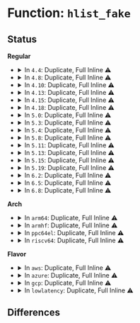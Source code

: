 # Function: <code>hlist_fake</code>

## Status
<b>Regular</b>
<ul>
<li>
<details>
<summary>In <code>4.4</code>: Duplicate, Full Inline ⚠️</summary>

**Collision:** Static Duplication

**Inline:** Full

**Transformation:** False

**Instances:**

```
In fs/inode.c (ffffffff81227d7d)
Location: include/linux/list.h:676
Inline: True
Inline callers:
  - fs/inode.c:evict
```
```
In fs/bad_inode.c (ffffffff81229a49)
Location: include/linux/list.h:676
Inline: True
Inline callers:
  - fs/bad_inode.c:make_bad_inode
```
</details>
</li>
<li>
<details>
<summary>In <code>4.8</code>: Duplicate, Full Inline ⚠️</summary>

**Collision:** Static Duplication

**Inline:** Full

**Transformation:** False

**Instances:**

```
In fs/inode.c (ffffffff812504b6)
Location: include/linux/list.h:676
Inline: True
Inline callers:
  - fs/inode.c:evict
```
```
In fs/bad_inode.c (ffffffff81252199)
Location: include/linux/list.h:676
Inline: True
Inline callers:
  - fs/bad_inode.c:make_bad_inode
```
</details>
</li>
<li>
<details>
<summary>In <code>4.10</code>: Duplicate, Full Inline ⚠️</summary>

**Collision:** Static Duplication

**Inline:** Full

**Transformation:** False

**Instances:**

```
In fs/inode.c (ffffffff81263556)
Location: include/linux/list.h:692
Inline: True
Inline callers:
  - fs/inode.c:evict
```
```
In fs/bad_inode.c (ffffffff812653e9)
Location: include/linux/list.h:692
Inline: True
Inline callers:
  - fs/bad_inode.c:make_bad_inode
```
</details>
</li>
<li>
<details>
<summary>In <code>4.13</code>: Duplicate, Full Inline ⚠️</summary>

**Collision:** Static Duplication

**Inline:** Full

**Transformation:** False

**Instances:**

```
In fs/inode.c (ffffffff81270d76)
Location: include/linux/list.h:705
Inline: True
Inline callers:
  - fs/inode.c:evict
```
```
In fs/bad_inode.c (ffffffff81272bfb)
Location: include/linux/list.h:705
Inline: True
Inline callers:
  - fs/bad_inode.c:make_bad_inode
```
```
In fs/block_dev.c (ffffffff81292e25)
Location: include/linux/list.h:705
Inline: True
Inline callers:
  - fs/block_dev.c:bdev_unhash_inode
```
</details>
</li>
<li>
<details>
<summary>In <code>4.15</code>: Duplicate, Full Inline ⚠️</summary>

**Collision:** Static Duplication

**Inline:** Full

**Transformation:** False

**Instances:**

```
In fs/inode.c (ffffffff812936a9)
Location: include/linux/list.h:706
Inline: True
Inline callers:
  - fs/inode.c:evict
```
```
In fs/bad_inode.c (ffffffff8129552b)
Location: include/linux/list.h:706
Inline: True
Inline callers:
  - fs/bad_inode.c:make_bad_inode
```
```
In fs/block_dev.c (ffffffff812b5c15)
Location: include/linux/list.h:706
Inline: True
Inline callers:
  - fs/block_dev.c:bdev_unhash_inode
```
</details>
</li>
<li>
<details>
<summary>In <code>4.18</code>: Duplicate, Full Inline ⚠️</summary>

**Collision:** Static Duplication

**Inline:** Full

**Transformation:** False

**Instances:**

```
In fs/inode.c (ffffffff812b96f9)
Location: include/linux/list.h:706
Inline: True
Inline callers:
  - fs/inode.c:evict
```
```
In fs/bad_inode.c (ffffffff812bb739)
Location: include/linux/list.h:706
Inline: True
Inline callers:
  - fs/bad_inode.c:make_bad_inode
```
```
In fs/block_dev.c (ffffffff812dd879)
Location: include/linux/list.h:706
Inline: True
Inline callers:
  - fs/block_dev.c:bdev_unhash_inode
```
</details>
</li>
<li>
<details>
<summary>In <code>5.0</code>: Duplicate, Full Inline ⚠️</summary>

**Collision:** Static Duplication

**Inline:** Full

**Transformation:** False

**Instances:**

```
In fs/inode.c (ffffffff812ce949)
Location: include/linux/list.h:759
Inline: True
Inline callers:
  - fs/inode.c:evict
```
```
In fs/bad_inode.c (ffffffff812d0929)
Location: include/linux/list.h:759
Inline: True
Inline callers:
  - fs/bad_inode.c:make_bad_inode
```
```
In fs/block_dev.c (ffffffff812f2e59)
Location: include/linux/list.h:759
Inline: True
Inline callers:
  - fs/block_dev.c:bdev_unhash_inode
```
</details>
</li>
<li>
<details>
<summary>In <code>5.3</code>: Duplicate, Full Inline ⚠️</summary>

**Collision:** Static Duplication

**Inline:** Full

**Transformation:** False

**Instances:**

```
In fs/inode.c (ffffffff812eb858)
Location: include/linux/list.h:819
Inline: True
Inline callers:
  - fs/inode.c:evict
```
```
In fs/bad_inode.c (ffffffff812ed9c9)
Location: include/linux/list.h:819
Inline: True
Inline callers:
  - fs/bad_inode.c:make_bad_inode
```
```
In fs/block_dev.c (ffffffff813148bc)
Location: include/linux/list.h:819
Inline: True
Inline callers:
  - fs/block_dev.c:bdev_unhash_inode
```
</details>
</li>
<li>
<details>
<summary>In <code>5.4</code>: Duplicate, Full Inline ⚠️</summary>

**Collision:** Static Duplication

**Inline:** Full

**Transformation:** False

**Instances:**

```
In fs/inode.c (ffffffff812fd388)
Location: include/linux/list.h:819
Inline: True
Inline callers:
  - fs/inode.c:evict
```
```
In fs/bad_inode.c (ffffffff812ff489)
Location: include/linux/list.h:819
Inline: True
Inline callers:
  - fs/bad_inode.c:make_bad_inode
```
```
In fs/block_dev.c (ffffffff8132709c)
Location: include/linux/list.h:819
Inline: True
Inline callers:
  - fs/block_dev.c:bdev_unhash_inode
```
</details>
</li>
<li>
<details>
<summary>In <code>5.8</code>: Duplicate, Full Inline ⚠️</summary>

**Collision:** Static Duplication

**Inline:** Full

**Transformation:** False

**Instances:**

```
In fs/inode.c (ffffffff81336198)
Location: include/linux/list.h:909
Inline: True
Inline callers:
  - fs/inode.c:evict
```
```
In fs/bad_inode.c (ffffffff81338509)
Location: include/linux/list.h:909
Inline: True
Inline callers:
  - fs/bad_inode.c:make_bad_inode
```
```
In block/genhd.c (ffffffff8155a43e)
Location: include/linux/list.h:909
Inline: True
Inline callers:
  - block/genhd.c:invalidate_partition
```
</details>
</li>
<li>
<details>
<summary>In <code>5.11</code>: Duplicate, Full Inline ⚠️</summary>

**Collision:** Static Duplication

**Inline:** Full

**Transformation:** False

**Instances:**

```
In fs/inode.c (ffffffff81341b1e)
Location: include/linux/list.h:936
Inline: True
Inline callers:
  - fs/inode.c:evict
```
```
In fs/bad_inode.c (ffffffff81343e99)
Location: include/linux/list.h:936
Inline: True
Inline callers:
  - fs/bad_inode.c:make_bad_inode
```
```
In fs/fuse/dir.c (ffffffff8148fdbb)
Location: include/linux/list.h:936
Inline: True
Inline callers:
  - fs/fuse/dir.c:fuse_do_setattr
  - fs/fuse/dir.c:fuse_do_getattr
```
```
In fs/fuse/inode.c (ffffffff81499264)
Location: include/linux/list.h:936
Inline: True
Inline callers:
  - fs/fuse/inode.c:fuse_iget
```
```
In block/genhd.c (ffffffff8157766f)
Location: include/linux/list.h:936
Inline: True
Inline callers:
  - block/genhd.c:del_gendisk
  - block/genhd.c:del_gendisk
```
```
In block/partitions/core.c (ffffffff8157975d)
Location: include/linux/list.h:936
Inline: True
Inline callers:
  - block/partitions/core.c:delete_partition
```
</details>
</li>
<li>
<details>
<summary>In <code>5.13</code>: Duplicate, Full Inline ⚠️</summary>

**Collision:** Static Duplication

**Inline:** Full

**Transformation:** False

**Instances:**

```
In fs/inode.c (ffffffff81347f0e)
Location: include/linux/list.h:936
Inline: True
Inline callers:
  - fs/inode.c:evict
```
```
In fs/bad_inode.c (ffffffff8134a249)
Location: include/linux/list.h:936
Inline: True
Inline callers:
  - fs/bad_inode.c:make_bad_inode
```
```
In fs/fuse/dir.c (ffffffff814957f3)
Location: include/linux/list.h:936
Inline: True
Inline callers:
  - fs/fuse/dir.c:fuse_do_setattr
  - fs/fuse/dir.c:fuse_do_getattr
```
```
In fs/fuse/inode.c (ffffffff8149e3ef)
Location: include/linux/list.h:936
Inline: True
Inline callers:
  - fs/fuse/inode.c:fuse_iget
```
```
In fs/fuse/readdir.c (ffffffff814a0991)
Location: include/linux/list.h:936
Inline: True
```
```
In block/genhd.c (ffffffff8157f445)
Location: include/linux/list.h:936
Inline: True
Inline callers:
  - block/genhd.c:del_gendisk
```
```
In block/partitions/core.c (ffffffff81580f30)
Location: include/linux/list.h:936
Inline: True
Inline callers:
  - block/partitions/core.c:delete_partition
```
</details>
</li>
<li>
<details>
<summary>In <code>5.15</code>: Duplicate, Full Inline ⚠️</summary>

**Collision:** Static Duplication

**Inline:** Full

**Transformation:** False

**Instances:**

```
In fs/inode.c (ffffffff81395b1e)
Location: include/linux/list.h:936
Inline: True
Inline callers:
  - fs/inode.c:evict
```
```
In fs/bad_inode.c (ffffffff81397fa9)
Location: include/linux/list.h:936
Inline: True
Inline callers:
  - fs/bad_inode.c:make_bad_inode
```
```
In fs/fuse/dir.c (ffffffff814ed28d)
Location: include/linux/list.h:936
Inline: True
Inline callers:
  - fs/fuse/dir.c:fuse_do_setattr
  - fs/fuse/dir.c:fuse_do_getattr
```
```
In fs/fuse/inode.c (ffffffff814f629f)
Location: include/linux/list.h:936
Inline: True
Inline callers:
  - fs/fuse/inode.c:fuse_iget
```
```
In fs/fuse/readdir.c (ffffffff814f8861)
Location: include/linux/list.h:936
Inline: True
```
```
In block/genhd.c (ffffffff815e44a8)
Location: include/linux/list.h:936
Inline: True
Inline callers:
  - block/genhd.c:del_gendisk
```
```
In block/partitions/core.c (ffffffff815e6240)
Location: include/linux/list.h:936
Inline: True
Inline callers:
  - block/partitions/core.c:delete_partition
```
</details>
</li>
<li>
<details>
<summary>In <code>5.19</code>: Duplicate, Full Inline ⚠️</summary>

**Collision:** Static Duplication

**Inline:** Full

**Transformation:** False

**Instances:**

```
In fs/inode.c (ffffffff814175ec)
Location: include/linux/list.h:982
Inline: True
Inline callers:
  - fs/inode.c:evict
```
```
In fs/bad_inode.c (ffffffff8141a549)
Location: include/linux/list.h:982
Inline: True
Inline callers:
  - fs/bad_inode.c:make_bad_inode
```
```
In fs/fuse/dir.c (ffffffff8157c107)
Location: include/linux/list.h:982
Inline: True
Inline callers:
  - fs/fuse/dir.c:fuse_do_setattr
  - fs/fuse/dir.c:fuse_do_getattr
```
```
In fs/fuse/inode.c (ffffffff815860df)
Location: include/linux/list.h:982
Inline: True
Inline callers:
  - fs/fuse/inode.c:fuse_iget
```
```
In fs/fuse/readdir.c (ffffffff815885d3)
Location: include/linux/list.h:982
Inline: True
```
```
In block/genhd.c (ffffffff81692dd8)
Location: include/linux/list.h:982
Inline: True
Inline callers:
  - block/genhd.c:del_gendisk
```
```
In block/partitions/core.c (ffffffff81695360)
Location: include/linux/list.h:982
Inline: True
Inline callers:
  - block/partitions/core.c:delete_partition
```
</details>
</li>
<li>
<details>
<summary>In <code>6.2</code>: Duplicate, Full Inline ⚠️</summary>

**Collision:** Static Duplication

**Inline:** Full

**Transformation:** False

**Instances:**

```
In fs/inode.c (ffffffff814a2d5c)
Location: include/linux/list.h:982
Inline: True
Inline callers:
  - fs/inode.c:evict
```
```
In fs/bad_inode.c (ffffffff814a63b9)
Location: include/linux/list.h:982
Inline: True
Inline callers:
  - fs/bad_inode.c:make_bad_inode
```
```
In fs/fuse/dir.c (ffffffff81621b17)
Location: include/linux/list.h:982
Inline: True
Inline callers:
  - fs/fuse/dir.c:fuse_do_setattr
  - fs/fuse/dir.c:fuse_do_getattr
```
```
In fs/fuse/inode.c (ffffffff8162c34f)
Location: include/linux/list.h:982
Inline: True
Inline callers:
  - fs/fuse/inode.c:fuse_iget
```
```
In fs/fuse/readdir.c (ffffffff8162ea93)
Location: include/linux/list.h:982
Inline: True
```
```
In block/genhd.c (ffffffff81751bcb)
Location: include/linux/list.h:982
Inline: True
Inline callers:
  - block/genhd.c:del_gendisk
```
```
In block/partitions/core.c (ffffffff81754430)
Location: include/linux/list.h:982
Inline: True
Inline callers:
  - block/partitions/core.c:delete_partition
```
</details>
</li>
<li>
<details>
<summary>In <code>6.5</code>: Duplicate, Full Inline ⚠️</summary>

**Collision:** Static Duplication

**Inline:** Full

**Transformation:** False

**Instances:**

```
In fs/inode.c (ffffffff814d7eac)
Location: include/linux/list.h:997
Inline: True
Inline callers:
  - fs/inode.c:evict
```
```
In fs/bad_inode.c (ffffffff814db379)
Location: include/linux/list.h:997
Inline: True
Inline callers:
  - fs/bad_inode.c:make_bad_inode
```
```
In fs/fuse/dir.c (ffffffff81659f6d)
Location: include/linux/list.h:997
Inline: True
Inline callers:
  - fs/fuse/dir.c:fuse_do_setattr
  - fs/fuse/dir.c:fuse_do_getattr
```
```
In fs/fuse/inode.c (ffffffff8166458f)
Location: include/linux/list.h:997
Inline: True
Inline callers:
  - fs/fuse/inode.c:fuse_iget
```
```
In fs/fuse/readdir.c (ffffffff81666cf3)
Location: include/linux/list.h:997
Inline: True
```
```
In block/genhd.c (ffffffff8178dfa2)
Location: include/linux/list.h:997
Inline: True
Inline callers:
  - block/genhd.c:del_gendisk
```
```
In block/partitions/core.c (ffffffff81790e08)
Location: include/linux/list.h:997
Inline: True
Inline callers:
  - block/partitions/core.c:bdev_disk_changed
  - block/partitions/core.c:bdev_del_partition
```
</details>
</li>
<li>
<details>
<summary>In <code>6.8</code>: Duplicate, Full Inline ⚠️</summary>

**Collision:** Static Duplication

**Inline:** Full

**Transformation:** False

**Instances:**

```
In fs/inode.c (ffffffff8150a68c)
Location: include/linux/list.h:1086
Inline: True
Inline callers:
  - fs/inode.c:evict
```
```
In fs/bad_inode.c (ffffffff8150dad9)
Location: include/linux/list.h:1086
Inline: True
Inline callers:
  - fs/bad_inode.c:iget_failed
```
```
In fs/fuse/dir.c (ffffffff81693bec)
Location: include/linux/list.h:1086
Inline: True
Inline callers:
  - fs/fuse/dir.c:fuse_do_setattr
  - fs/fuse/dir.c:fuse_do_getattr
```
```
In fs/fuse/inode.c (ffffffff8169e79f)
Location: include/linux/list.h:1086
Inline: True
Inline callers:
  - fs/fuse/inode.c:fuse_iget
```
```
In fs/fuse/readdir.c (ffffffff816a1003)
Location: include/linux/list.h:1086
Inline: True
```
```
In block/genhd.c (ffffffff817d07ff)
Location: include/linux/list.h:1086
Inline: True
Inline callers:
  - block/genhd.c:del_gendisk
```
```
In block/partitions/core.c (ffffffff817d4973)
Location: include/linux/list.h:1086
Inline: True
Inline callers:
  - block/partitions/core.c:bdev_disk_changed
  - block/partitions/core.c:bdev_del_partition
```
</details>
</li>
</ul>
<b>Arch</b>
<ul>
<li>
<details>
<summary>In <code>arm64</code>: Duplicate, Full Inline ⚠️</summary>

**Collision:** Static Duplication

**Inline:** Full

**Transformation:** False

**Instances:**

```
In fs/inode.c (ffff8000103add7c)
Location: include/linux/list.h:819
Inline: True
Inline callers:
  - fs/inode.c:evict
```
```
In fs/bad_inode.c (ffff8000103b0908)
Location: include/linux/list.h:819
Inline: True
Inline callers:
  - fs/bad_inode.c:make_bad_inode
```
```
In fs/block_dev.c (ffff8000103e1e30)
Location: include/linux/list.h:819
Inline: True
Inline callers:
  - fs/block_dev.c:bdev_unhash_inode
```
</details>
</li>
<li>
<details>
<summary>In <code>armhf</code>: Duplicate, Full Inline ⚠️</summary>

**Collision:** Static Duplication

**Inline:** Full

**Transformation:** False

**Instances:**

```
In fs/inode.c (c058dfc4)
Location: include/linux/list.h:819
Inline: True
Inline callers:
  - fs/inode.c:evict
```
```
In fs/bad_inode.c (c059020c)
Location: include/linux/list.h:819
Inline: True
Inline callers:
  - fs/bad_inode.c:make_bad_inode
```
```
In fs/block_dev.c (c05ba11c)
Location: include/linux/list.h:819
Inline: True
Inline callers:
  - fs/block_dev.c:bdev_unhash_inode
```
</details>
</li>
<li>
<details>
<summary>In <code>ppc64el</code>: Duplicate, Full Inline ⚠️</summary>

**Collision:** Static Duplication

**Inline:** Full

**Transformation:** False

**Instances:**

```
In fs/inode.c (c0000000004a8dd8)
Location: include/linux/list.h:819
Inline: True
Inline callers:
  - fs/inode.c:evict
```
```
In fs/bad_inode.c (c0000000004ac2b0)
Location: include/linux/list.h:819
Inline: True
Inline callers:
  - fs/bad_inode.c:make_bad_inode
```
```
In fs/block_dev.c (c0000000004e7948)
Location: include/linux/list.h:819
Inline: True
Inline callers:
  - fs/block_dev.c:bdev_unhash_inode
```
</details>
</li>
<li>
<details>
<summary>In <code>riscv64</code>: Duplicate, Full Inline ⚠️</summary>

**Collision:** Static Duplication

**Inline:** Full

**Transformation:** False

**Instances:**

```
In fs/inode.c (ffffffe000272670)
Location: include/linux/list.h:819
Inline: True
Inline callers:
  - fs/inode.c:evict
```
```
In fs/bad_inode.c (ffffffe000274c5c)
Location: include/linux/list.h:819
Inline: True
Inline callers:
  - fs/bad_inode.c:make_bad_inode
```
```
In fs/block_dev.c (ffffffe000298500)
Location: include/linux/list.h:819
Inline: True
Inline callers:
  - fs/block_dev.c:bdev_unhash_inode
```
</details>
</li>
</ul>
<b>Flavor</b>
<ul>
<li>
<details>
<summary>In <code>aws</code>: Duplicate, Full Inline ⚠️</summary>

**Collision:** Static Duplication

**Inline:** Full

**Transformation:** False

**Instances:**

```
In fs/inode.c (ffffffff812f5968)
Location: include/linux/list.h:819
Inline: True
Inline callers:
  - fs/inode.c:evict
```
```
In fs/bad_inode.c (ffffffff812f7a69)
Location: include/linux/list.h:819
Inline: True
Inline callers:
  - fs/bad_inode.c:make_bad_inode
```
```
In fs/block_dev.c (ffffffff8131f67c)
Location: include/linux/list.h:819
Inline: True
Inline callers:
  - fs/block_dev.c:bdev_unhash_inode
```
</details>
</li>
<li>
<details>
<summary>In <code>azure</code>: Duplicate, Full Inline ⚠️</summary>

**Collision:** Static Duplication

**Inline:** Full

**Transformation:** False

**Instances:**

```
In fs/inode.c (ffffffff812e6588)
Location: include/linux/list.h:819
Inline: True
Inline callers:
  - fs/inode.c:evict
```
```
In fs/bad_inode.c (ffffffff812e8689)
Location: include/linux/list.h:819
Inline: True
Inline callers:
  - fs/bad_inode.c:make_bad_inode
```
```
In fs/block_dev.c (ffffffff8131021c)
Location: include/linux/list.h:819
Inline: True
Inline callers:
  - fs/block_dev.c:bdev_unhash_inode
```
</details>
</li>
<li>
<details>
<summary>In <code>gcp</code>: Duplicate, Full Inline ⚠️</summary>

**Collision:** Static Duplication

**Inline:** Full

**Transformation:** False

**Instances:**

```
In fs/inode.c (ffffffff812f3778)
Location: include/linux/list.h:819
Inline: True
Inline callers:
  - fs/inode.c:evict
```
```
In fs/bad_inode.c (ffffffff812f5879)
Location: include/linux/list.h:819
Inline: True
Inline callers:
  - fs/bad_inode.c:make_bad_inode
```
```
In fs/block_dev.c (ffffffff8131d14c)
Location: include/linux/list.h:819
Inline: True
Inline callers:
  - fs/block_dev.c:bdev_unhash_inode
```
</details>
</li>
<li>
<details>
<summary>In <code>lowlatency</code>: Duplicate, Full Inline ⚠️</summary>

**Collision:** Static Duplication

**Inline:** Full

**Transformation:** False

**Instances:**

```
In fs/inode.c (ffffffff81304ba6)
Location: include/linux/list.h:819
Inline: True
Inline callers:
  - fs/inode.c:evict
```
```
In fs/bad_inode.c (ffffffff81306a09)
Location: include/linux/list.h:819
Inline: True
Inline callers:
  - fs/bad_inode.c:make_bad_inode
```
```
In fs/block_dev.c (ffffffff8132ee2c)
Location: include/linux/list.h:819
Inline: True
Inline callers:
  - fs/block_dev.c:bdev_unhash_inode
```
</details>
</li>
</ul>

## Differences
